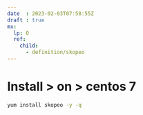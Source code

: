 ```yaml
---
date  : 2023-02-03T07:58:55Z
draft : true
mx:  
  lp: O
  ref:
    child:
      - definition/skopeo
---
```


# Install > on > centos 7
```bash
yum install skopeo -y -q
```
